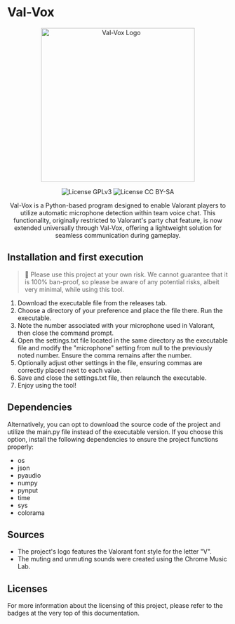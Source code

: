 # Val-Vox

<p align="center">
  <img src="https://github.com/user-attachments/assets/d55a669f-c3a2-494b-964e-90924c4a936e" alt="Val-Vox Logo"  width="350" height="350"/>
</p>

<p align="center">
  <img src="https://img.shields.io/badge/Code%20License-GPL%20v3-darkgreen" alt="License GPLv3" href="https://www.gnu.org/licenses/quick-guide-gplv3.en.html"/>
  <img src="https://img.shields.io/badge/Text%20License-CC%20BY--SA%204.0-blue" alt="License CC BY-SA"/>
</p>

<p align="center">Val-Vox is a Python-based program designed to enable Valorant players to utilize automatic microphone detection within team voice chat. This functionality, originally restricted to Valorant's party chat feature, is now extended universally through Val-Vox, offering a lightweight solution for seamless communication during gameplay.</p>

## Installation and first execution

> 🚨
> Please use this project at your own risk. We cannot guarantee that it is 100% ban-proof, so please be aware of any potential risks, albeit very minimal, while using this tool.

1. Download the executable file from the releases tab.
2. Choose a directory of your preference and place the file there. Run the executable.
3. Note the number associated with your microphone used in Valorant, then close the command prompt.
4. Open the settings.txt file located in the same directory as the executable file and modify the "microphone" setting from null to the previously noted number. Ensure the comma remains after the number.
5. Optionally adjust other settings in the file, ensuring commas are correctly placed next to each value.
6. Save and close the settings.txt file, then relaunch the executable.
7. Enjoy using the tool!

## Dependencies

Alternatively, you can opt to download the source code of the project and utilize the main.py file instead of the executable version. If you choose this option, install the following dependencies to ensure the project functions properly:
- os
- json
- pyaudio
- numpy
- pynput
- time
- sys
- colorama

## Sources

- The project's logo features the Valorant font style for the letter "V".
- The muting and unmuting sounds were created using the Chrome Music Lab.

## Licenses

For more information about the licensing of this project, please refer to the badges at the very top of this documentation.
